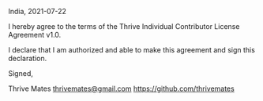 India, 2021-07-22

I hereby agree to the terms of the Thrive Individual Contributor License
Agreement v1.0.

I declare that I am authorized and able to make this agreement and sign this
declaration.

Signed,

Thrive Mates thrivemates@gmail.com https://github.com/thrivemates
